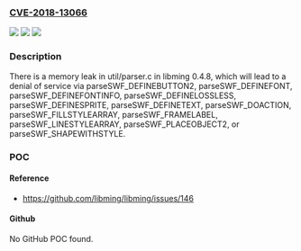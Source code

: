 ### [CVE-2018-13066](https://cve.mitre.org/cgi-bin/cvename.cgi?name=CVE-2018-13066)
![](https://img.shields.io/static/v1?label=Product&message=n%2Fa&color=blue)
![](https://img.shields.io/static/v1?label=Version&message=n%2Fa&color=blue)
![](https://img.shields.io/static/v1?label=Vulnerability&message=n%2Fa&color=brighgreen)

### Description

There is a memory leak in util/parser.c in libming 0.4.8, which will lead to a denial of service via parseSWF_DEFINEBUTTON2, parseSWF_DEFINEFONT, parseSWF_DEFINEFONTINFO, parseSWF_DEFINELOSSLESS, parseSWF_DEFINESPRITE, parseSWF_DEFINETEXT, parseSWF_DOACTION, parseSWF_FILLSTYLEARRAY, parseSWF_FRAMELABEL, parseSWF_LINESTYLEARRAY, parseSWF_PLACEOBJECT2, or parseSWF_SHAPEWITHSTYLE.

### POC

#### Reference
- https://github.com/libming/libming/issues/146

#### Github
No GitHub POC found.

